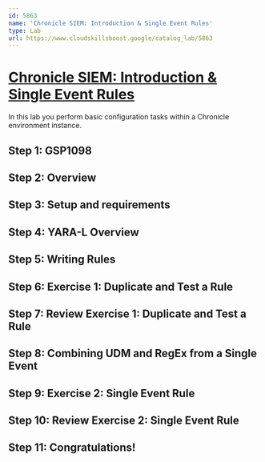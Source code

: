 ```yaml
---
id: 5863
name: 'Chronicle SIEM: Introduction & Single Event Rules'
type: Lab
url: https://www.cloudskillsboost.google/catalog_lab/5863
---
```


# [Chronicle SIEM: Introduction & Single Event Rules](https://www.cloudskillsboost.google/catalog_lab/5863)

In this lab you perform basic configuration tasks within a Chronicle environment instance.

## Step 1: GSP1098

## Step 2: Overview

## Step 3: Setup and requirements

## Step 4: YARA-L Overview

## Step 5: Writing Rules

## Step 6: Exercise 1: Duplicate and Test a Rule

## Step 7: Review Exercise 1: Duplicate and Test a Rule

## Step 8: Combining UDM and RegEx from a Single Event

## Step 9: Exercise 2: Single Event Rule

## Step 10: Review Exercise 2: Single Event Rule

## Step 11: Congratulations!
